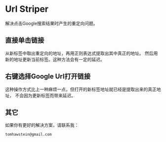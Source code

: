 # Url Striper

解决点击Google搜索结果时产生的重定向问题。

## 直接单击链接

从新标签中取出重定向的地址，再用正则表达式提取出其中真正的地址。
然后用新的地址更新当前标签。这种方法会有一定的延迟。

## 右键选择Google Url打开链接

这种操作方式比上一种麻烦一点，但打开的新标签地址就已经是提取出来的真正地址，
不会因为更新标签而带来延迟。

## 其它

如果你有更好的解决方案，请联系我：

	tomhawstein@gmail.com
